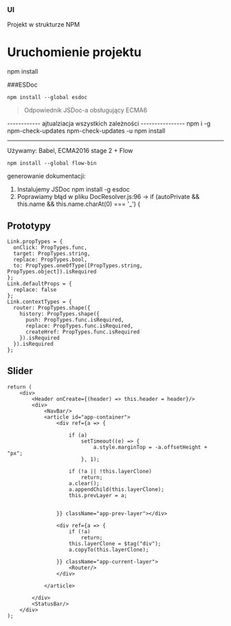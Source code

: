 ### UI 

Projekt w strukturze NPM

# Uruchomienie projektu
npm install


###ESDoc

    npm install --global esdoc

>Odpowiednik JSDoc-a obsługujący ECMA6


------------ ajtualziacja wszystkich zależności ----------------
npm i -g npm-check-updates
npm-check-updates -u
npm install


___

Używamy:
Babel, ECMA2016 stage 2 + Flow

    npm install --global flow-bin


generowanie dokumentacji:

1. Instalujemy JSDoc 	npm install -g esdoc
2. Poprawiamy błąd w pliku DocResolver.js:96  ->        if (autoPrivate && this.name && this.name.charAt(0) === '_') {
	
## Prototypy

	Link.propTypes = {
	  onClick: PropTypes.func,
	  target: PropTypes.string,
	  replace: PropTypes.bool,
	  to: PropTypes.oneOfType([PropTypes.string, PropTypes.object]).isRequired
	};
	Link.defaultProps = {
	  replace: false
	};
	Link.contextTypes = {
	  router: PropTypes.shape({
		history: PropTypes.shape({
		  push: PropTypes.func.isRequired,
		  replace: PropTypes.func.isRequired,
		  createHref: PropTypes.func.isRequired
		}).isRequired
	  }).isRequired
	};




## Slider

	return (
		<div>
			<Header onCreate={(header) => this.header = header}/>
			<div>
				<NavBar/>
				<article id="app-container">
					<div ref={a => {

						if (a)
							setTimeout((e) => {
								a.style.marginTop = -a.offsetHeight + "px";
							}, 1);

						if (!a || !this.layerClone)
							return;
						a.clear();
						a.appendChild(this.layerClone);
						this.prevLayer = a;


					}} className="app-prev-layer"></div>

					<div ref={a => {
						if (!a)
							return;
						this.layerClone = $tag("div");
						a.copyTo(this.layerClone);

					}} className="app-current-layer">
						<Router/>
					</div>

				</article>

			</div>
			<StatusBar/>
		</div>
	);